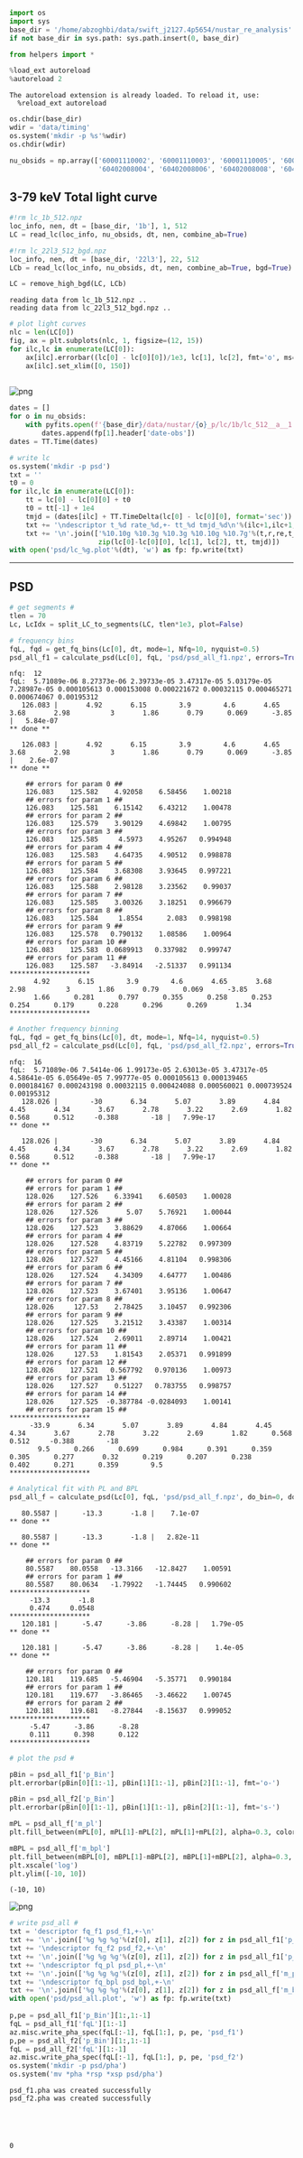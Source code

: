 ```python
import os
import sys
base_dir = '/home/abzoghbi/data/swift_j2127.4p5654/nustar_re_analysis'
if not base_dir in sys.path: sys.path.insert(0, base_dir)

from helpers import *

%load_ext autoreload
%autoreload 2
```

    The autoreload extension is already loaded. To reload it, use:
      %reload_ext autoreload



```python
os.chdir(base_dir)
wdir = 'data/timing'
os.system('mkdir -p %s'%wdir)
os.chdir(wdir)

nu_obsids = np.array(['60001110002', '60001110003', '60001110005', '60001110007', '60402008002', 
                      '60402008004', '60402008006', '60402008008', '60402008010'])
```

## 3-79 keV Total light curve


```python
#!rm lc_1b_512.npz
loc_info, nen, dt = [base_dir, '1b'], 1, 512
LC = read_lc(loc_info, nu_obsids, dt, nen, combine_ab=True)

#!rm lc_22l3_512_bgd.npz
loc_info, nen, dt = [base_dir, '22l3'], 22, 512
LCb = read_lc(loc_info, nu_obsids, dt, nen, combine_ab=True, bgd=True)

LC = remove_high_bgd(LC, LCb)
```

    reading data from lc_1b_512.npz ..
    reading data from lc_22l3_512_bgd.npz ..



```python
# plot light curves
nlc = len(LC[0])
fig, ax = plt.subplots(nlc, 1, figsize=(12, 15))
for ilc,lc in enumerate(LC[0]):
    ax[ilc].errorbar((lc[0] - lc[0][0])/1e3, lc[1], lc[2], fmt='o', ms=3, alpha=0.5)
    ax[ilc].set_xlim([0, 150])
    
```


    
![png](lc_psd_files/lc_psd_4_0.png)
    



```python
dates = []
for o in nu_obsids:
    with pyfits.open(f'{base_dir}/data/nustar/{o}_p/lc/1b/lc_512__a__1.lc') as fp:
        dates.append(fp[1].header['date-obs'])
dates = TT.Time(dates)
```


```python
# write lc
os.system('mkdir -p psd')
txt = ''
t0 = 0
for ilc,lc in enumerate(LC[0]):
    tt = lc[0] - lc[0][0] + t0
    t0 = tt[-1] + 1e4
    tmjd = (dates[ilc] + TT.TimeDelta(lc[0] - lc[0][0], format='sec')).mjd
    txt += '\ndescriptor t_%d rate_%d,+- tt_%d tmjd_%d\n'%(ilc+1,ilc+1,ilc+1, ilc+1)
    txt += '\n'.join(['%10.10g %10.3g %10.3g %10.10g %10.7g'%(t,r,re,t_,_tm) for t,r,re,t_,_tm in 
                      zip(lc[0]-lc[0][0], lc[1], lc[2], tt, tmjd)])
with open('psd/lc_%g.plot'%(dt), 'w') as fp: fp.write(txt)
```

---
## PSD


```python
# get segments #
tlen = 70
Lc, LcIdx = split_LC_to_segments(LC, tlen*1e3, plot=False)
```


```python
# frequency bins
fqL, fqd = get_fq_bins(Lc[0], dt, mode=1, Nfq=10, nyquist=0.5)
psd_all_f1 = calculate_psd(Lc[0], fqL, 'psd/psd_all_f1.npz', errors=True)
```

    nfq:  12
    fqL:  5.71089e-06 8.27373e-06 2.39733e-05 3.47317e-05 5.03179e-05 7.28987e-05 0.000105613 0.000153008 0.000221672 0.00032115 0.000465271 0.000674067 0.00195312
       126.083 |       4.92       6.15        3.9        4.6       4.65       3.68       2.98          3       1.86       0.79      0.069      -3.85 |   5.84e-07
    ** done **
    
       126.083 |       4.92       6.15        3.9        4.6       4.65       3.68       2.98          3       1.86       0.79      0.069      -3.85 |    2.6e-07
    ** done **
    
    	## errors for param 0 ##
        126.083    125.582    4.92058    6.58456    1.00218
    	## errors for param 1 ##
        126.083    125.581    6.15142    6.43212    1.00478
    	## errors for param 2 ##
        126.083    125.579    3.90129    4.69842    1.00795
    	## errors for param 3 ##
        126.083    125.585     4.5973    4.95267   0.994948
    	## errors for param 4 ##
        126.083    125.583    4.64735    4.90512   0.998878
    	## errors for param 5 ##
        126.083    125.584    3.68308    3.93645   0.997221
    	## errors for param 6 ##
        126.083    125.588    2.98128    3.23562    0.99037
    	## errors for param 7 ##
        126.083    125.585    3.00326    3.18251   0.996679
    	## errors for param 8 ##
        126.083    125.584     1.8554      2.083   0.998198
    	## errors for param 9 ##
        126.083    125.578   0.790132    1.08586    1.00964
    	## errors for param 10 ##
        126.083    125.583  0.0689913   0.337982   0.999747
    	## errors for param 11 ##
        126.083    125.587   -3.84914   -2.51337   0.991134
    ********************
          4.92       6.15        3.9        4.6       4.65       3.68       2.98          3       1.86       0.79      0.069      -3.85
          1.66      0.281      0.797      0.355      0.258      0.253      0.254      0.179      0.228      0.296      0.269       1.34
    ********************



```python
# Another frequency binning
fqL, fqd = get_fq_bins(Lc[0], dt, mode=1, Nfq=14, nyquist=0.5)
psd_all_f2 = calculate_psd(Lc[0], fqL, 'psd/psd_all_f2.npz', errors=True)
```

    nfq:  16
    fqL:  5.71089e-06 7.5414e-06 1.99173e-05 2.63013e-05 3.47317e-05 4.58641e-05 6.05649e-05 7.99777e-05 0.000105613 0.000139465 0.000184167 0.000243198 0.00032115 0.000424088 0.000560021 0.000739524 0.00195312
       128.026 |        -30       6.34       5.07       3.89       4.84       4.45       4.34       3.67       2.78       3.22       2.69       1.82      0.568      0.512     -0.388        -18 |   7.99e-17
    ** done **
    
       128.026 |        -30       6.34       5.07       3.89       4.84       4.45       4.34       3.67       2.78       3.22       2.69       1.82      0.568      0.512     -0.388        -18 |   7.99e-17
    ** done **
    
    	## errors for param 0 ##
    	## errors for param 1 ##
        128.026    127.526    6.33941    6.60503    1.00028
    	## errors for param 2 ##
        128.026    127.526       5.07    5.76921    1.00044
    	## errors for param 3 ##
        128.026    127.523    3.88629    4.87066    1.00664
    	## errors for param 4 ##
        128.026    127.528    4.83719    5.22782   0.997309
    	## errors for param 5 ##
        128.026    127.527    4.45166    4.81104   0.998306
    	## errors for param 6 ##
        128.026    127.524    4.34309    4.64777    1.00486
    	## errors for param 7 ##
        128.026    127.523    3.67401    3.95136    1.00647
    	## errors for param 8 ##
        128.026     127.53    2.78425    3.10457   0.992306
    	## errors for param 9 ##
        128.026    127.525    3.21512    3.43387    1.00314
    	## errors for param 10 ##
        128.026    127.524    2.69011    2.89714    1.00421
    	## errors for param 11 ##
        128.026     127.53    1.81543    2.05371   0.991899
    	## errors for param 12 ##
        128.026    127.521   0.567792   0.970136    1.00973
    	## errors for param 13 ##
        128.026    127.527    0.51227   0.783755   0.998757
    	## errors for param 14 ##
        128.026    127.525  -0.387784 -0.0284093    1.00141
    	## errors for param 15 ##
    ********************
         -33.9       6.34       5.07       3.89       4.84       4.45       4.34       3.67       2.78       3.22       2.69       1.82      0.568      0.512     -0.388        -18
           9.5      0.266      0.699      0.984      0.391      0.359      0.305      0.277       0.32      0.219      0.207      0.238      0.402      0.271      0.359        9.5
    ********************



```python
# Analytical fit with PL and BPL
psd_all_f = calculate_psd(Lc[0], fqL, 'psd/psd_all_f.npz', do_bin=0, do_pl=1, do_bpl=1, errors=True)
```

       80.5587 |      -13.3       -1.8 |    7.1e-07
    ** done **
    
       80.5587 |      -13.3       -1.8 |   2.82e-11
    ** done **
    
    	## errors for param 0 ##
        80.5587    80.0558   -13.3166   -12.8427    1.00591
    	## errors for param 1 ##
        80.5587    80.0634   -1.79922   -1.74445   0.990602
    ********************
         -13.3       -1.8
         0.474     0.0548
    ********************
       120.181 |      -5.47      -3.86      -8.28 |   1.79e-05
    ** done **
    
       120.181 |      -5.47      -3.86      -8.28 |    1.4e-05
    ** done **
    
    	## errors for param 0 ##
        120.181    119.685   -5.46904   -5.35771   0.990184
    	## errors for param 1 ##
        120.181    119.677   -3.86465   -3.46622    1.00745
    	## errors for param 2 ##
        120.181    119.681   -8.27844   -8.15637   0.999052
    ********************
         -5.47      -3.86      -8.28
         0.111      0.398      0.122
    ********************



```python
# plot the psd #

pBin = psd_all_f1['p_Bin']
plt.errorbar(pBin[0][1:-1], pBin[1][1:-1], pBin[2][1:-1], fmt='o-')

pBin = psd_all_f2['p_Bin']
plt.errorbar(pBin[0][1:-1], pBin[1][1:-1], pBin[2][1:-1], fmt='s-')

mPL = psd_all_f['m_pl']
plt.fill_between(mPL[0], mPL[1]-mPL[2], mPL[1]+mPL[2], alpha=0.3, color='C2')

mBPL = psd_all_f['m_bpl']
plt.fill_between(mBPL[0], mBPL[1]-mBPL[2], mBPL[1]+mBPL[2], alpha=0.3, color='C3')
plt.xscale('log')
plt.ylim([-10, 10])
```




    (-10, 10)




    
![png](lc_psd_files/lc_psd_12_1.png)
    



```python
# write psd_all #
txt = 'descriptor fq_f1 psd_f1,+-\n'
txt += '\n'.join(['%g %g %g'%(z[0], z[1], z[2]) for z in psd_all_f1['p_Bin'][:,1:-1].T])
txt += '\ndescriptor fq_f2 psd_f2,+-\n'
txt += '\n'.join(['%g %g %g'%(z[0], z[1], z[2]) for z in psd_all_f1['p_Bin'][:,1:-1].T])
txt += '\ndescriptor fq_pl psd_pl,+-\n'
txt += '\n'.join(['%g %g %g'%(z[0], z[1], z[2]) for z in psd_all_f['m_pl'].T])
txt += '\ndescriptor fq_bpl psd_bpl,+-\n'
txt += '\n'.join(['%g %g %g'%(z[0], z[1], z[2]) for z in psd_all_f['m_bpl'].T])
with open('psd/psd_all.plot', 'w') as fp: fp.write(txt)
    
p,pe = psd_all_f1['p_Bin'][1:,1:-1]
fqL = psd_all_f1['fqL'][1:-1]
az.misc.write_pha_spec(fqL[:-1], fqL[1:], p, pe, 'psd_f1')
p,pe = psd_all_f2['p_Bin'][1:,1:-1]
fqL = psd_all_f2['fqL'][1:-1]
az.misc.write_pha_spec(fqL[:-1], fqL[1:], p, pe, 'psd_f2')
os.system('mkdir -p psd/pha')
os.system('mv *pha *rsp *xsp psd/pha')
```

    psd_f1.pha was created successfully
    psd_f2.pha was created successfully





    0




```python

```
